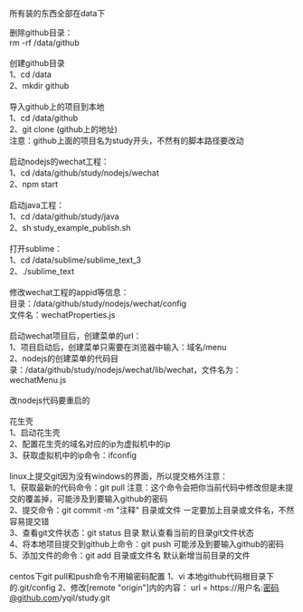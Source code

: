 所有装的东西全部在data下  <br />

删除github目录：<br />
rm -rf /data/github <br />
<br />
创建github目录 <br />
1、cd /data <br />
2、mkdir github <br />
<br />
导入github上的项目到本地 <br />
1、cd /data/github <br />
2、git clone (github上的地址) <br />
注意：github上面的项目名为study开头，不然有的脚本路径要改动 <br />
<br />
启动nodejs的wechat工程：<br />
1、cd  /data/github/study/nodejs/wechat <br />
2、npm start <br />
<br />
启动java工程：<br />
1、cd /data/github/study/java <br />
2、sh study_example_publish.sh <br />
<br />
打开sublime：<br />
1、cd /data/sublime/sublime_text_3 <br />
2、./sublime_text <br />
<br />
修改wechat工程的appid等信息：<br />
目录：/data/github/study/nodejs/wechat/config <br />
文件名：wechatProperties.js <br />
<br />
启动wechat项目后，创建菜单的url：<br />
1、项目启动后，创建菜单只需要在浏览器中输入：域名/menu <br />
2、nodejs的创建菜单的代码目录：/data/github/study/nodejs/wechat/lib/wechat，文件名为：wechatMenu.js <br />
<br />
改nodejs代码要重启的 <br />
<br />
花生壳 <br />
1、启动花生壳 <br />
2、配置花生壳的域名对应的ip为虚拟机中的ip <br />
3、获取虚拟机中的ip命令：ifconfig <br />
<br />
linux上提交git因为没有windows的界面，所以提交格外注意： <br />
1、获取最新的代码命令：git pull    注意：这个命令会把你当前代码中修改但是未提交的覆盖掉，可能涉及到要输入github的密码 <br />
2、提交命令：git commit -m "注释" 目录或文件  一定要加上目录或文件名，不然容易提交错 <br />
3、查看git文件状态：git status 目录   默认查看当前的目录git文件状态 <br />
4、将本地项目提交到github上命令：git push   可能涉及到要输入github的密码 <br />
5、添加文件的命令：git add 目录或文件名  默认新增当前目录的文件 <br />
<br/>
centos下git pull和push命令不用输密码配置
1、vi 本地github代码根目录下的.git/config
2、修改[remote "origin"]内的内容：
   url = https://用户名:密码@github.com/yqil/study.git



